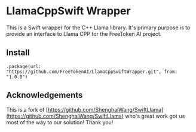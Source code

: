 #  LlamaCppSwift Wrapper

This is a Swift wrapper for the C++ Llama library. It's primary purpose is to provide an interface to Llama CPP for the FreeToken AI project.

## Install

    .package(url: "https://github.com/FreeTokenAI/LlamaCppSwiftWrapper.git", from: "1.0.0")

## Acknowledgements

This is a fork of [https://github.com/ShenghaiWang/SwiftLlama](https://github.com/ShenghaiWang/SwiftLlama) who's great work got us most of the way to our solution! Thank you!
